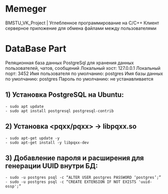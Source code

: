 # Memeger
BMSTU_VK_Project | Углебленное программирование на C/С++
Клиент серверное приложение для обмена файлами между пользователями

# DataBase Part
Реляционная база данных PostgreSql для хранения данных пользователей, чатов, сообщений
Локальный хост: 127.0.0.1
Локальный порт: 3452
Имя пользователя по умолчанию: postgres
Имя базы данных по умолчанию: postgres
Пароль по умолчанию: не устанавливается

## __1) Установка PostgreSQL на Ubuntu:__
```
- sudo apt update
- sudo apt install postgresql postgresql-contrib
```

## __2) Установка <pqxx/pqxx> -> libpqxx.so__
```
- sudo apt-get update -y
- sudo apt-get install -y libpqxx-dev
```

## __3) Добавление пароля и расширения для генерации UUID внутри БД:__
```
- sudo -u postgres psql -c “ALTER USER postgres PASSWORD ‘postgres’;”
- sudo -u postgres psql -c “CREATE EXTENSION IF NOT EXISTS 'uuid-ossp';”
```
